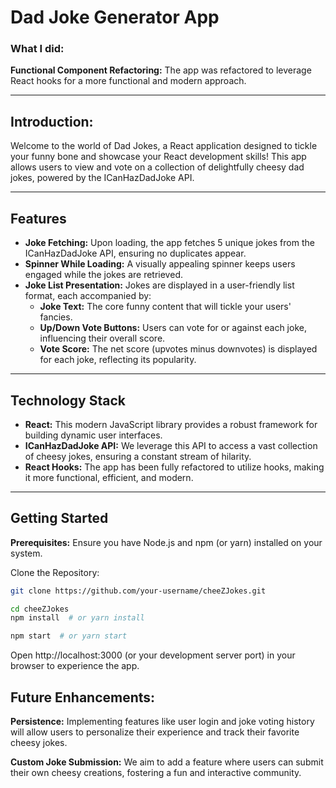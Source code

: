 # Dad Joke Generator App

### What I did:

**Functional Component Refactoring:** The app was refactored to leverage React hooks for a more functional and modern approach.

---

## Introduction:

Welcome to the world of Dad Jokes, a React application designed to tickle your funny bone and showcase your React development skills! This app allows users to view and vote on a collection of delightfully cheesy dad jokes, powered by the ICanHazDadJoke API.

---

## Features

- **Joke Fetching:** Upon loading, the app fetches 5 unique jokes from the ICanHazDadJoke API, ensuring no duplicates appear.
- **Spinner While Loading:** A visually appealing spinner keeps users engaged while the jokes are retrieved.
- **Joke List Presentation:** Jokes are displayed in a user-friendly list format, each accompanied by:
  - **Joke Text:** The core funny content that will tickle your users' fancies.
  - **Up/Down Vote Buttons:** Users can vote for or against each joke, influencing their overall score.
  - **Vote Score:** The net score (upvotes minus downvotes) is displayed for each joke, reflecting its popularity.

---

## Technology Stack

- **React:** This modern JavaScript library provides a robust framework for building dynamic user interfaces.
- **ICanHazDadJoke API:** We leverage this API to access a vast collection of cheesy jokes, ensuring a constant stream of hilarity.
- **React Hooks:** The app has been fully refactored to utilize hooks, making it more functional, efficient, and modern.

---

## Getting Started

**Prerequisites:** Ensure you have Node.js and npm (or yarn) installed on your system.

Clone the Repository:

```bash
git clone https://github.com/your-username/cheeZJokes.git

cd cheeZJokes
npm install  # or yarn install

npm start  # or yarn start
```

Open http://localhost:3000 (or your development server port) in your browser to experience the app.

## Future Enhancements:

**Persistence:** Implementing features like user login and joke voting history will allow users to personalize their experience and track their favorite cheesy jokes.

**Custom Joke Submission:** We aim to add a feature where users can submit their own cheesy creations, fostering a fun and interactive community.
